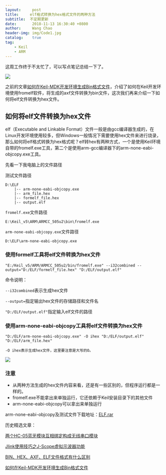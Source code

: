 ```yaml
---
layout:     post
title:     elf格式转换为hex格式文件的两种方法
subtitle:  不定期更新
date:       2018-11-13 16:30:40 +0800
author:     Wang Chao
header-img: img/Code1.jpg
catalog:    true
tag:
    - Keil
    - ARM
---
```


这周工作终于不太忙了，可以写点笔记总结一下了。

![](https://wcc-blog.oss-cn-beijing.aliyuncs.com/BlogFile/elf_to_hex.jpg)

之前的文章[如何在Keil-MDK开发环境生成Bin格式文件](https://mp.weixin.qq.com/s?__biz=MzUzNzk2NTMxMw==&mid=2247483671&idx=1&sn=20422bf86fd8b58b58be47f2bae8819a&chksm=fadfa779cda82e6f9747c00d2f2ac763eb503f8d46b768c89a5c53a8bda6eb255deded727823&token=855879741&lang=zh_CN#rd)，介绍了如何在Keil开发环境使用fromelf软件，将生成的axf文件转换为bin文件，这次我们再来介绍一下如何将elf文件转换为hex文件。

## 如何将elf文件转换为hex文件


elf（Executable and Linkable Format）文件一般是由gcc编译器生成的，在Linux开发环境使用较多，但Windows一般情况下需要使用hex文件来进行烧录，那么如何将elf格式转换为hex格式呢？elf转hex有两种方式，一个是使用Keil环境自带的fromelf.exe工具，第二个是使用arm-gcc编译器下的arm-none-eabi-objcopy.exe工具。


先看一下我电脑上的文件路径

测试文件路径

	D:\ELF	
		|-- arm-none-eabi-objcopy.exe
		|-- arm_file.hex
		|-- formelf_file.hex
		|-- output.elf

`fromelf.exe`文件路径

	E:\Keil_v5\ARM\ARMCC_505u2\bin\fromelf.exe

`arm-none-eabi-objcopy.exe`文件路径

	D:\ELF\arm-none-eabi-objcopy.exe


### 使用formelf工具将elf文件转换为hex文件


	"E:/Keil_v5/ARM/ARMCC_505u2/bin/fromelf.exe" --i32combined --output="D:/ELF/formelf_file.hex" "D:/ELF/output.elf"

命令说明：

`--i32combined`表示生成hex文件

`--output=`指定输出hex文件的存储路径和文件名

`"D:/ELF/output.elf"`指定输入elf文件的路径


### 使用arm-none-eabi-objcopy工具将elf文件转换为hex文件


	"D:/ELF/arm-none-eabi-objcopy.exe" -O ihex "D:/ELF/output.elf" "D:/ELF/arm_file.hex"

	-O ihex表示生成hex文件，这里要注意是大写的O。

![](https://wcc-blog.oss-cn-beijing.aliyuncs.com/BlogFile/elf_to_hex.jpg)

### 注意

- 从两种方法生成的hex文件内容来看，还是有一些区别的，但程序运行都是一样的。
- fromelf.exe不能拿出来单独运行，它还依赖于Keil安装目录下的其他文件
- arm-none-eabi-objcopy可以拿出来单独运行

arm-none-eabi-objcopy及测试文件下载地址：[ELF.rar](https://wcc-blog.oss-cn-beijing.aliyuncs.com/BlogFile/ELF.rar)


历史精选文章：

[两个HC-05蓝牙模块互相绑定构成无线串口模块](https://mp.weixin.qq.com/s?__biz=MzUzNzk2NTMxMw==&mid=2247483709&idx=1&sn=2d5ab85d2cd48ee139d1af056a7019b6&chksm=fadfa753cda82e455883f0958515a139fcf7eb14b8e3da02bb30bf04d260ad6728ad3300c039#rd)

[Jlink使用技巧之J-Scope虚拟示波器功能](https://mp.weixin.qq.com/s?__biz=MzUzNzk2NTMxMw==&mid=2247483680&idx=1&sn=882e829f182219eb9293d9e010567748&chksm=fadfa74ecda82e58c1455db594d23d3cc121dfe019099cff3f7f297d4cb2459493d940e4b45c#rd)

[BIN、HEX、AXF、ELF文件格式有什么区别](https://mp.weixin.qq.com/s?__biz=MzUzNzk2NTMxMw==&mid=2247483671&idx=2&sn=e59ee5d6ea3098937bed342cd1c773e0&chksm=fadfa779cda82e6f72b5fbc52d7e6aeda25abf061763bb38655e13611301cde2a5f75dd72dbd#rd)

[如何在Keil-MDK开发环境生成Bin格式文件](https://mp.weixin.qq.com/s?__biz=MzUzNzk2NTMxMw==&mid=2247483671&idx=1&sn=20422bf86fd8b58b58be47f2bae8819a&chksm=fadfa779cda82e6f9747c00d2f2ac763eb503f8d46b768c89a5c53a8bda6eb255deded727823&token=855879741&lang=zh_CN#rd)

